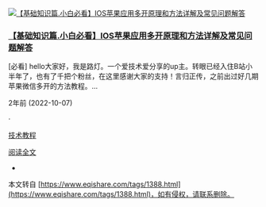  [![【基础知识篇.小白必看】IOS苹果应用多开原理和方法详解及常见问题解答](https://www.eqishare.com/zb_users/upload/2022/10/202210081665205106165069.png)](https://www.eqishare.com/technology/998.html "【基础知识篇.小白必看】IOS苹果应用多开原理和方法详解及常见问题解答") 

### [【基础知识篇.小白必看】IOS苹果应用多开原理和方法详解及常见问题解答](https://www.eqishare.com/technology/998.html "【基础知识篇.小白必看】IOS苹果应用多开原理和方法详解及常见问题解答")

\[必看\] hello大家好，我是路灯。一个爱技术爱分享的up主。转眼已经入住B站小半年了，也有了千把个粉丝，在这里感谢大家的支持！言归正传，之前出过好几期苹果微信多开的方法教程。...

2年前 (2022-10-07)

_·_

[技术教程](https://www.eqishare.com/category-technology.html "2年前 (2022-10-07)发布于技术教程")

[阅读全文](https://www.eqishare.com/technology/998.html)

-

本文转自 [https://www.eqishare.com/tags/1388.html](https://www.eqishare.com/tags/1388.html)，如有侵权，请联系删除。